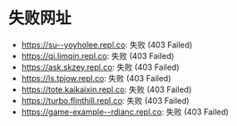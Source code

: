 # 失败网址
- https://su--yoyholee.repl.co: 失败 (403
Failed)
- https://qi.limqin.repl.co: 失败 (403
Failed)
- https://ask.skzey.repl.co: 失败 (403
Failed)
- https://ls.tpjow.repl.co: 失败 (403
Failed)
- https://tote.kaikaixin.repl.co: 失败 (403
Failed)
- https://turbo.flinthill.repl.co: 失败 (403
Failed)
- https://game-example--rdianc.repl.co: 失败 (403
Failed)
